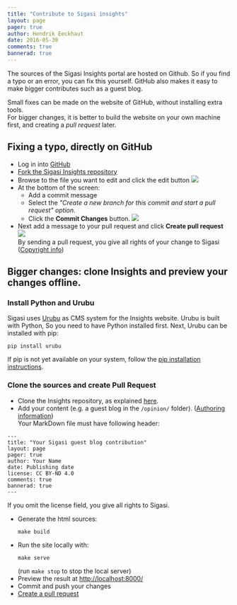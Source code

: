 ```yaml
---
title: "Contribute to Sigasi insights"
layout: page 
pager: true
author: Hendrik Eeckhaut
date: 2016-05-30
comments: true
bannerad: true
---
```



The sources of the Sigasi Insights portal are hosted on Github. So if you find a typo or an error, you can fix this yourself. GitHub also makes it easy to make bigger contributes such as a guest blog.

Small fixes can be made on the website of GitHub, without installing extra tools.  
For bigger changes, it is better to build the website on your own machine first, and creating a *pull request* later.

## Fixing a typo, directly on GitHub

* Log in into [GitHub](https://github.com)
* [Fork the Sigasi Insights repository](https://github.com/sigasi/sigasi_insights#fork-destination-box)
* Browse to the file you want to edit and click the edit button
  ![](/img/tech/insights_github_edit.png)
* At the bottom of the screen:
    * Add a commit message
    * Select the *"Create a new branch for this commit and start a pull request" option*.
    * Click the **Commit Changes** button.
      ![](/img/tech/insights_github_patch.png)
* Next add a message to your pull request and click **Create pull request**  
  ![](/img/tech/insights_github_patch_1.png)  
  By sending a pull request, you give all rights of your change to Sigasi ([Copyright info](/license))

<!--  ![](/img/tech/insights_github_patch_2.png) -->

## Bigger changes: clone Insights and preview your changes offline.

### Install Python and Urubu
Sigasi uses [Urubu](/opinion/urubu) as CMS system for the Insights website. Urubu is built with Python, So you need to have Python installed first.
Next, Urubu can be installed with pip:

```
pip install urubu
```
If pip is not yet available on your system, follow the [pip installation instructions](http://www.pip-installer.org/en/latest/installing.html).


### Clone the sources and create Pull Request

* Clone the Insights repository, as explained [here](#fixing-a-typo-directly-on-github). 
* Add your content (e.g. a guest blog in the `/opinion/` folder). ([Authoring information](https://github.com/sigasi/sigasi_insights/blob/master/README.markdown))  
  Your MarkDown file must have following header:  
```
---
title: "Your Sigasi guest blog contribution"
layout: page 
pager: true
author: Your Name
date: Publishing date
license: CC BY-ND 4.0
comments: true
bannerad: true
---

```  
  If you omit the license field, you give all rights to Sigasi.

* Generate the html sources:
  ```
  make build
  ```
* Run the site locally with:
  ```
  make serve
  ```  
  (run `make stop` to stop the local server)
* Preview the result at <http://localhost:8000/>
* Commit and push your changes
* [Create a pull request](https://github.com)
